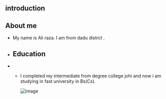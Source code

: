 ## introduction
## About me
+ My name is Ali raza. I am from dadu distrct .
+ ## Education
+ + I completed my intermediate from degree college johi and now i am studying in fast university in Bs(Cs).
  
    ![image](https://github.com/user-attachments/assets/68a41eda-1a7b-4375-a9d1-7ba840ce19e7)


